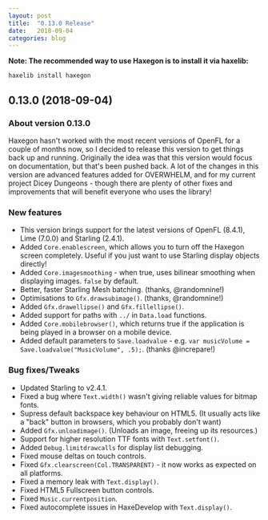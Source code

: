 ```yaml
---
layout: post
title:  "0.13.0 Release"
date:   2018-09-04
categories: blog
---
```


**Note: The recommended way to use Haxegon is to install it via haxelib:**

`haxelib install haxegon`

0.13.0 (2018-09-04)
------------------

### About version 0.13.0

Haxegon hasn't worked with the most recent versions of OpenFL for a couple of months now, so I decided to release this version to get things back up and running. Originally the idea was that this version would focus on documentation, but that's been pushed back. A lot of the changes in this version are advanced features added for OVERWHELM, and for my current project Dicey Dungeons - though there are plenty of other fixes and improvements that will benefit everyone who uses the library!

### New features
  * This version brings support for the latest versions of OpenFL (8.4.1), Lime (7.0.0) and Starling (2.4.1).
  * Added `Core.enablescreen`, which allows you to turn off the Haxegon screen completely. Useful if you just want to use Starling display objects directly!
  * Added `Core.imagesmoothing` - when true, uses bilinear smoothing when displaying images. `false` by default.
  * Better, faster Starling Mesh batching. (thanks, @randomnine!)
  * Optimisations to `Gfx.drawsubimage()`. (thanks, @randomnine!)
  * Added `Gfx.drawellipse()` and `Gfx.fillellipse()`.
  * Added support for paths with `../` in `Data.load` functions.
  * Added `Core.mobilebrowser()`, which returns true if the application is being played in a browser on a mobile device.
  * Added default parameters to `Save.loadvalue` - e.g. `var musicVolume = Save.loadvalue("MusicVolume", .5);`. (thanks @increpare!)
  
### Bug fixes/Tweaks
  * Updated Starling to v2.4.1.
  * Fixed a bug where `Text.width()` wasn't giving reliable values for bitmap fonts.
  * Supress default backspace key behaviour on HTML5. (It usually acts like a "back" button in browsers, which you probably don't want)
  * Added `Gfx.unloadimage()`. (Unloads an image, freeing up its resources.)
  * Support for higher resolution TTF fonts with `Text.setfont()`.
  * Added `Debug.limitdrawcalls` for display list debugging.
  * Fixed mouse deltas on touch controls.
  * Fixed `Gfx.clearscreen(Col.TRANSPARENT)` - it now works as expected on all platforms.
  * Fixed a memory leak with `Text.display()`.
  * Fixed HTML5 Fullscreen button controls.
  * Fixed `Music.currentposition`.
  * Fixed autocomplete issues in HaxeDevelop with `Text.display()`.